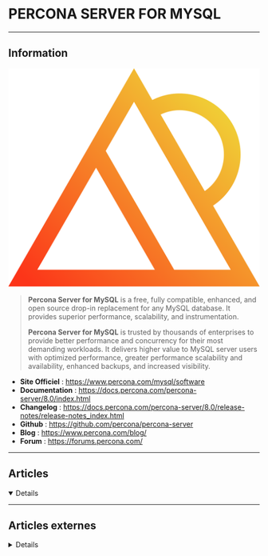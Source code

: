 # PERCONA SERVER FOR MYSQL
----

## <i class="fa-solid fa-hashtag"></i> Information

![Logo](../../_media/apps/percona_server_mysql/percona-logo.svg ':size=250 :no-zoom')


> <i class="fa-solid fa-quote-left"></i> **Percona Server for MySQL** is a free, fully compatible, enhanced, and open source drop-in replacement for any MySQL database. It provides superior performance, scalability, and instrumentation.
>
> **Percona Server for MySQL** is trusted by thousands of enterprises to provide better performance and concurrency for their most demanding workloads. It delivers higher value to MySQL server users with optimized performance, greater performance scalability and availability, enhanced backups, and increased visibility. <i class="fa-solid fa-quote-left fa-rotate-180"></i>


- <i class="fa-solid fa-globe"></i> **Site Officiel** : https://www.percona.com/mysql/software
- <i class="fa-solid fa-book"></i> **Documentation** : https://docs.percona.com/percona-server/8.0/index.html
- <i class="fa-solid fa-file-circle-question"></i> **Changelog** : https://docs.percona.com/percona-server/8.0/release-notes/release-notes_index.html
- <i class="fa-brands fa-github"></i> **Github** : https://github.com/percona/percona-server
- <i class="fab fa-blogger-b"></i> **Blog** : https://www.percona.com/blog/
- <i class="fas fa-comments"></i> **Forum** : https://forums.percona.com/

---

## <i class="fa-regular fa-newspaper"></i> Articles

<details open>

</details>

---

## <i class="fa-solid fa-glasses"></i> Articles externes

<details>

- [How to Backup an Encrypted Database with Percona Server for MySQL 8.0](https://severalnines.com/database-blog/how-backup-encrypted-database-percona-server-mysql-80)
- [Introducing the LDAP Authentication Plugin in Percona Server for MySQL 8.0.19](https://www.percona.com/blog/2020/04/06/introducing-the-ldap-authentication-plugin-in-percona-server-for-mysql-8-0-19/)
- [Percona Server for MySQL Highlights – binlog_space_limit](https://www.percona.com/blog/2019/07/03/percona-server-for-mysql-highlights-binlog_space_limit/)
- [Percona Server for MySQL Highlights – Extended Slow Query Logging](https://www.percona.com/blog/2020/06/29/percona-server-for-mysql-highlights-extended-slow-query-logging/)

</details>